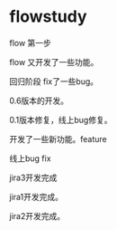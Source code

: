 # flowstudy

flow 第一步

flow 又开发了一些功能。

回归阶段 fix了一些bug。

0.6版本的开发。

0.1版本修复，线上bug修复。

开发了一些新功能。feature

线上bug fix

jira3开发完成

jira1开发完成。

jira2开发完成。

